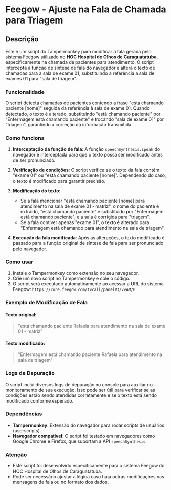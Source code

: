 # Feegow - Ajuste na Fala de Chamada para Triagem

## Descrição

Este é um script do Tampermonkey para modificar a fala gerada pelo sistema Feegow utilizado no **HOC Hospital de Olhos de Caraguatatuba**, especificamente na chamada de pacientes para atendimento. O script intercepta a função de síntese de fala do navegador e altera o texto de chamadas para a sala de exame 01, substituindo a referência a sala de exames 01 para "sala de triagem".

### Funcionalidade

O script detecta chamadas de pacientes contendo a frase "está chamando paciente [nome]" seguida da referência à sala de exame 01. Quando detectado, o texto é alterado, substituindo "está chamando paciente" por "Enfermagem está chamando paciente" e trocando "sala de exame 01" por "triagem", garantindo a correção da informação transmitida.

### Como funciona

1. **Interceptação da função de fala**: A função `speechSynthesis.speak` do navegador é interceptada para que o texto possa ser modificado antes de ser pronunciado.
   
2. **Verificação de condições**: O script verifica se o texto da fala contém "exame 01" ou "está chamando paciente [nome]". Dependendo do caso, o texto é modificado para garantir precisão.

3. **Modificação do texto**:
   - Se a fala mencionar "está chamando paciente [nome] para atendimento na sala de exame 01 - matriz", o nome do paciente é extraído, "está chamando paciente" é substituído por "Enfermagem está chamando paciente", e a sala é corrigida para "triagem".
   - Se a fala contiver apenas "exame 01", o texto é alterado para "Enfermagem está chamando para atendimento na sala de triagem".

4. **Execução da fala modificada**: Após as alterações, o texto modificado é passado para a função original de síntese de fala para ser pronunciado pelo navegador.

### Como usar

1. Instale o Tampermonkey como extensão no seu navegador.
2. Crie um novo script no Tampermonkey e cole o código.
3. O script será executado automaticamente ao acessar a URL do sistema Feegow: `https://core.feegow.com/tvcall/panelV3/vvAM/0`.

### Exemplo de Modificação de Fala

#### Texto original:
> "está chamando paciente Rafaela para atendimento na sala de exame 01 - matriz"

#### Texto modificado:
> "Enfermagem está chamando paciente Rafaela para atendimento na sala de triagem"

### Logs de Depuração

O script inclui diversos logs de depuração no console para auxiliar no monitoramento de sua execução. Isso pode ser útil para verificar se as condições estão sendo atendidas corretamente e se o texto está sendo modificado conforme esperado.

### Dependências

- **Tampermonkey**: Extensão do navegador para rodar scripts de usuários (userscripts).
- **Navegador compatível**: O script foi testado em navegadores como Google Chrome e Firefox, que suportam a API `speechSynthesis`.

### Atenção

- Este script foi desenvolvido especificamente para o sistema Feegow do HOC Hospital de Olhos de Caraguatatuba.
- Pode ser necessário ajustar a lógica caso haja outras modificações nas mensagens de fala ou no formato dos dados.
